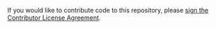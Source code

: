 If you would like to contribute code to this repository, please <a href="https://www.clahub.com/agreements/codership/galera">sign the Contributor License Agreement</a>.
